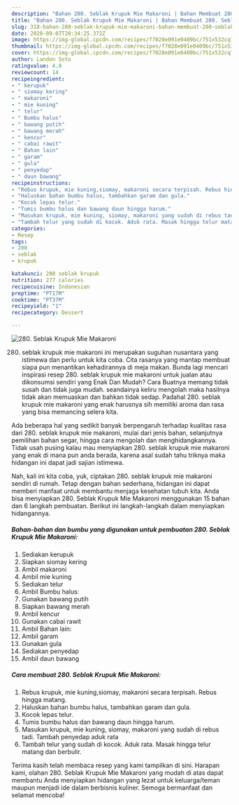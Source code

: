 ```yaml
---
description: "Bahan 280. Seblak Krupuk Mie Makaroni | Bahan Membuat 280. Seblak Krupuk Mie Makaroni Yang Enak Dan Mudah"
title: "Bahan 280. Seblak Krupuk Mie Makaroni | Bahan Membuat 280. Seblak Krupuk Mie Makaroni Yang Enak Dan Mudah"
slug: 318-bahan-280-seblak-krupuk-mie-makaroni-bahan-membuat-280-seblak-krupuk-mie-makaroni-yang-enak-dan-mudah
date: 2020-09-07T20:34:25.372Z
image: https://img-global.cpcdn.com/recipes/f7028e091e0409bc/751x532cq70/280-seblak-krupuk-mie-makaroni-foto-resep-utama.jpg
thumbnail: https://img-global.cpcdn.com/recipes/f7028e091e0409bc/751x532cq70/280-seblak-krupuk-mie-makaroni-foto-resep-utama.jpg
cover: https://img-global.cpcdn.com/recipes/f7028e091e0409bc/751x532cq70/280-seblak-krupuk-mie-makaroni-foto-resep-utama.jpg
author: Landon Soto
ratingvalue: 4.8
reviewcount: 14
recipeingredient:
- " kerupuk"
- " siomay kering"
- " makaroni"
- " mie kuning"
- " telur"
- " Bumbu halus"
- " bawang putih"
- " bawang merah"
- " kencur"
- " cabai rawit"
- " Bahan lain"
- " garam"
- " gula"
- " penyedap"
- " daun bawang"
recipeinstructions:
- "Rebus krupuk, mie kuning,siomay, makaroni secara terpisah. Rebus hingga matang."
- "Haluskan bahan bumbu halus, tambahkan garam dan gula."
- "Kocok lepas telur."
- "Tumis bumbu halus dan bawang daun hingga harum."
- "Masukan krupuk, mie kuning, siomay, makaroni yang sudah di rebus tadi. Tambah penyedap aduk rata"
- "Tambah telur yang sudah di kocok. Aduk rata. Masak hingga telur matang dan berbulir."
categories:
- Resep
tags:
- 280
- seblak
- krupuk

katakunci: 280 seblak krupuk 
nutrition: 277 calories
recipecuisine: Indonesian
preptime: "PT17M"
cooktime: "PT37M"
recipeyield: "1"
recipecategory: Dessert

---
```



![280. Seblak Krupuk Mie Makaroni](https://img-global.cpcdn.com/recipes/f7028e091e0409bc/751x532cq70/280-seblak-krupuk-mie-makaroni-foto-resep-utama.jpg)


280. seblak krupuk mie makaroni ini merupakan suguhan nusantara yang istimewa dan perlu untuk kita coba. Cita rasanya yang mantap membuat siapa pun menantikan kehadirannya di meja makan.
Bunda lagi mencari inspirasi resep 280. seblak krupuk mie makaroni untuk jualan atau dikonsumsi sendiri yang Enak Dan Mudah? Cara Buatnya memang tidak susah dan tidak juga mudah. seandainya keliru mengolah maka hasilnya tidak akan memuaskan dan bahkan tidak sedap. Padahal 280. seblak krupuk mie makaroni yang enak harusnya sih memiliki aroma dan rasa yang bisa memancing selera kita.

Ada beberapa hal yang sedikit banyak berpengaruh terhadap kualitas rasa dari 280. seblak krupuk mie makaroni, mulai dari jenis bahan, selanjutnya pemilihan bahan segar, hingga cara mengolah dan menghidangkannya. Tidak usah pusing kalau mau menyiapkan 280. seblak krupuk mie makaroni yang enak di mana pun anda berada, karena asal sudah tahu triknya maka hidangan ini dapat jadi sajian istimewa.




Nah, kali ini kita coba, yuk, ciptakan 280. seblak krupuk mie makaroni sendiri di rumah. Tetap dengan bahan sederhana, hidangan ini dapat memberi manfaat untuk membantu menjaga kesehatan tubuh kita. Anda bisa menyiapkan 280. Seblak Krupuk Mie Makaroni menggunakan 15 bahan dan 6 langkah pembuatan. Berikut ini langkah-langkah dalam menyiapkan hidangannya.

<!--inarticleads1-->

##### Bahan-bahan dan bumbu yang digunakan untuk pembuatan 280. Seblak Krupuk Mie Makaroni:

1. Sediakan  kerupuk
1. Siapkan  siomay kering
1. Ambil  makaroni
1. Ambil  mie kuning
1. Sediakan  telur
1. Ambil  Bumbu halus:
1. Gunakan  bawang putih
1. Siapkan  bawang merah
1. Ambil  kencur
1. Gunakan  cabai rawit
1. Ambil  Bahan lain:
1. Ambil  garam
1. Gunakan  gula
1. Sediakan  penyedap
1. Ambil  daun bawang




<!--inarticleads2-->

##### Cara membuat 280. Seblak Krupuk Mie Makaroni:

1. Rebus krupuk, mie kuning,siomay, makaroni secara terpisah. Rebus hingga matang.
1. Haluskan bahan bumbu halus, tambahkan garam dan gula.
1. Kocok lepas telur.
1. Tumis bumbu halus dan bawang daun hingga harum.
1. Masukan krupuk, mie kuning, siomay, makaroni yang sudah di rebus tadi. Tambah penyedap aduk rata
1. Tambah telur yang sudah di kocok. Aduk rata. Masak hingga telur matang dan berbulir.




Terima kasih telah membaca resep yang kami tampilkan di sini. Harapan kami, olahan 280. Seblak Krupuk Mie Makaroni yang mudah di atas dapat membantu Anda menyiapkan hidangan yang lezat untuk keluarga/teman maupun menjadi ide dalam berbisnis kuliner. Semoga bermanfaat dan selamat mencoba!
